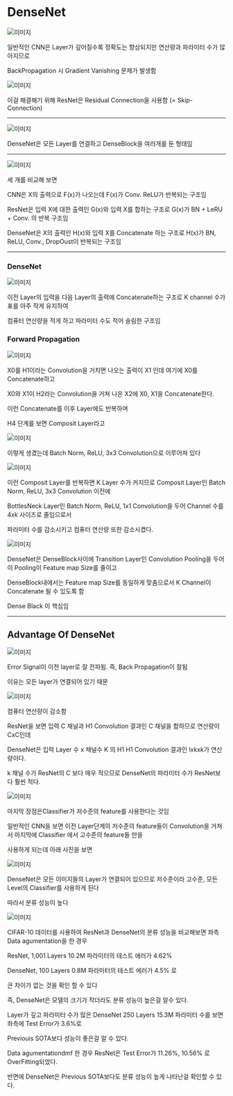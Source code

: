 # DenseNet

![이미지](https://user-images.githubusercontent.com/122156509/231355963-0f8ecf16-226a-4509-8500-9aec3d54d26e.jpg)

 일반적인 CNN은 Layer가 깊어질수록 정확도는 향상되지만 연산량과 파라미터 수가 많아지므로
 
BackPropagation 시 Gradient Vanishing 문제가 발생함

![이미지](https://user-images.githubusercontent.com/122156509/231355970-20f2de17-fe62-4ffd-b9fd-55ecd83e00dc.jpg)

이걸 해결해기 위해 ResNet은 Residual Connection을 사용함 (= Skip-Connection)

---

![이미지](https://user-images.githubusercontent.com/122156509/231355972-751506d5-b02c-40f1-8a99-a684032cabdb.jpg)

DenseNet은 모든 Layer를 연결하고 DenseBlock을 여러개를 둔 형태임

---

![이미지](https://user-images.githubusercontent.com/122156509/231355983-88f0aebf-7391-4c86-b7f8-6be760427852.jpg)

세 개를 비교해 보면

CNN은 X의 출력으로 F(x)가 나오는데 F(x)가 Conv. ReLU가 반복되는 구조임

ResNet은 입력 X에 대한 출력인 G(x)와 입력 X를 합하는 구조로 G(x)가 BN + LeRU + Conv. 의 반복 구조임

DenseNet은 X의 출력인 H(x)와 입력 X를 Concatenate 하는 구조로 H(x)가 BN, ReLU, Conv., DropOust이 반복되는 구조임

---

### DenseNet

![이미지](https://user-images.githubusercontent.com/122156509/231355993-76b1a0c8-b1f5-4729-97b0-f2f1bbce7320.jpg)

이전 Layer의 입력을 다음 Layer의 출력에 Concatenate하는 구조로 K channel 수가 표를 아주 작게 유지하여

컴퓨터 연산량을 적게 하고 파라미터 수도 적어 슬림한 구조임

### Forward Propagation

![이미지](https://user-images.githubusercontent.com/122156509/231356003-92cd16ba-5190-4fbf-8a1a-127f03549d68.jpg)

X0를 H1이라는 Convolution을 거치면 나오는 출력이 X1 인데 여기에 X0를 Concatenate하고

X0와 X1이 H2라는 Convolution을 거쳐 나온 X2에 X0, X1을 Concatenate한다.

이런 Concatenate를 이후 Layer에도 반복하며

H4 단계를 보면 Composit Layer라고

![이미지](https://user-images.githubusercontent.com/122156509/231356011-42e1a60a-fc29-490b-be93-711fef0507c5.jpg)

이렇게 생겼는데 Batch Norm, ReLU, 3x3 Convolution으로 이루어져 있다

![이미지](https://user-images.githubusercontent.com/122156509/231356019-ddd52139-1e7b-4ca3-857c-c476ba8b61e6.jpg)

이런 Composit Layer를 반복하면 K Layer 수가 커지므로 Composit Layer인 Batch Norm, ReLU, 3x3 Convolution 이전에

BottlesNeck Layer인 Batch Norm, ReLU, 1x1 Convolution을 두어 Channel 수를 4xk 사이즈로 줄임으로서

파라미터 수를 감소시키고 컴퓨터 연산량 또한 감소시켰다.

![이미지](https://user-images.githubusercontent.com/122156509/231356030-4b0dff0e-03a0-4a3a-b406-fe7e1c681982.jpg)

DenseNet은 DenseBlock사이에 Transition Layer인 Convolution Pooling을 두어 이 Pooling이 Feature map Size를 줄이고

DenseBlock내에서는 Feature map Size를 동일하게 맞춤으로서 K Channel이 Concatenate 될 수 있도록 함

Dense Black 이 핵심임

---

## Advantage Of DenseNet

![이미지](https://user-images.githubusercontent.com/122156509/231356037-28e1e0a7-5de8-46ac-85c5-99bc2275f616.jpg)

Error Signal이 이전 layer로 잘 전파됨. 즉, Back Propagation이 잘됨

이유는 모든 layer가 연결되어 있기 때문

![이미지](https://user-images.githubusercontent.com/122156509/231356046-506d57d3-2662-4363-bf81-dc25b4cc3243.jpg)

컴퓨터 연산량이 감소함

ResNet을 보면 입력 C 채널과 H1 Convolution 결과인 C 채널을 합하므로 연산량이 CxC인데

DenseNet은 입력 Layer 수 x 채널수 K 의 H1 H1 Convolution 결과인 lxkxk가 연산량이다.

k 채널 수가 ResNet의 C 보다 매우 적으므로 DenseNet의 파라미터 수가 ResNet보다 훨씬 적다.

![이미지](https://user-images.githubusercontent.com/122156509/231356055-948315e8-6ae6-48a6-8987-8a4d28c9a73c.jpg)

마지막 장점은Classifier가 저수준의 feature를 사용한다는 것임

일반적인 CNN을 보면 이전 Layer단계의 저수준의 feature들이 Convolution을 거쳐서 마지막에 Classifier 에서 고수준의 feature들 만을

사용하게 되는데 아래 사진을 보면

![이미지](https://user-images.githubusercontent.com/122156509/231356061-dc5fc055-a32e-485c-a1a8-89d08fce21cd.jpg)

DenseNet은 모든 이미지들의 Layer가 연결되어 있으므로 저수준이라 고수준, 모든 Level의 Classifier를 사용하게 된다

따라서 분류 성능이 높다

![이미지](https://user-images.githubusercontent.com/122156509/231356080-e70eed1c-3c85-4892-b032-526de0ea1c82.jpg)

CIFAR-10 데이터를 사용하여 ResNet과 DenseNet의 분류 성능을 비교해보면 좌측 Data agumentation을 한 경우

ResNet, 1,001 Layers 10.2M 파라미터의 테스트 에러가 4.62%

DenseNet, 100 Layers 0.8M 파라미터의 테스트 에러가 4.5% 로

큰 차이가 없는 것을 확인 할 수 있다

즉, DenseNet은 모델의 크기가 작더라도 분류 성능이 높은걸 알수 있다.

Layer가 깊고 파라미터 수가 많은 DenseNet 250 Layers 15.3M 파라미터 수를 보면 좌측에 Test Error가 3.6%로

Previouis SOTA보다 성능이 좋은걸 알 수 있다.

Data agumentationdmf 한 경우 ResNet은 Test Error가 11.26%, 10.56% 로 OverFitting되었다.

반면에 DenseNet은 Previous SOTA보다도 분류 성능이 높게 나타난걸 확인할 수 있다.
